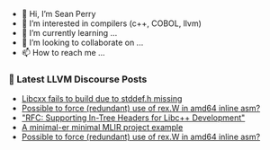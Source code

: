 - 👋 Hi, I’m Sean Perry
- 👀 I’m interested in compilers (c++, COBOL, llvm)
- 🌱 I’m currently learning ...
- 💞️ I’m looking to collaborate on ...
- 📫 How to reach me ...

<!---
s66perry/s66perry is a ✨ special ✨ repository because its `README.md` (this file) appears on your GitHub profile.
You can click the Preview link to take a look at your changes.
--->
### 📕 Latest LLVM Discourse Posts

<!-- DISCOURSE-LLVM:START -->
- [Libcxx fails to build due to stddef.h missing](https://discourse.llvm.org/t/libcxx-fails-to-build-due-to-stddef-h-missing/79218#post_1)
- [Possible to force &lpar;redundant&rpar; use of rex.W in amd64 inline asm?](https://discourse.llvm.org/t/possible-to-force-redundant-use-of-rex-w-in-amd64-inline-asm/79214#post_2)
- [&quot;RFC: Supporting In-Tree Headers for Libc++ Development&quot;](https://discourse.llvm.org/t/rfc-supporting-in-tree-headers-for-libc-development/79196#post_4)
- [A minimal-er minimal MLIR project example](https://discourse.llvm.org/t/a-minimal-er-minimal-mlir-project-example/79216#post_1)
- [Possible to force &lpar;redundant&rpar; use of rex.W in amd64 inline asm?](https://discourse.llvm.org/t/possible-to-force-redundant-use-of-rex-w-in-amd64-inline-asm/79214#post_1)
<!-- DISCOURSE-LLVM:END -->
